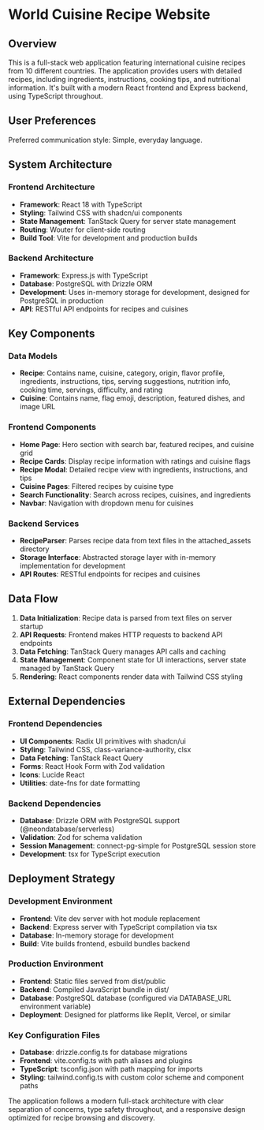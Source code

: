 # World Cuisine Recipe Website

## Overview

This is a full-stack web application featuring international cuisine recipes from 10 different countries. The application provides users with detailed recipes, including ingredients, instructions, cooking tips, and nutritional information. It's built with a modern React frontend and Express backend, using TypeScript throughout.

## User Preferences

Preferred communication style: Simple, everyday language.

## System Architecture

### Frontend Architecture
- **Framework**: React 18 with TypeScript
- **Styling**: Tailwind CSS with shadcn/ui components
- **State Management**: TanStack Query for server state management
- **Routing**: Wouter for client-side routing
- **Build Tool**: Vite for development and production builds

### Backend Architecture
- **Framework**: Express.js with TypeScript
- **Database**: PostgreSQL with Drizzle ORM
- **Development**: Uses in-memory storage for development, designed for PostgreSQL in production
- **API**: RESTful API endpoints for recipes and cuisines

## Key Components

### Data Models
- **Recipe**: Contains name, cuisine, category, origin, flavor profile, ingredients, instructions, tips, serving suggestions, nutrition info, cooking time, servings, difficulty, and rating
- **Cuisine**: Contains name, flag emoji, description, featured dishes, and image URL

### Frontend Components
- **Home Page**: Hero section with search bar, featured recipes, and cuisine grid
- **Recipe Cards**: Display recipe information with ratings and cuisine flags
- **Recipe Modal**: Detailed recipe view with ingredients, instructions, and tips
- **Cuisine Pages**: Filtered recipes by cuisine type
- **Search Functionality**: Search across recipes, cuisines, and ingredients
- **Navbar**: Navigation with dropdown menu for cuisines

### Backend Services
- **RecipeParser**: Parses recipe data from text files in the attached_assets directory
- **Storage Interface**: Abstracted storage layer with in-memory implementation for development
- **API Routes**: RESTful endpoints for recipes and cuisines

## Data Flow

1. **Data Initialization**: Recipe data is parsed from text files on server startup
2. **API Requests**: Frontend makes HTTP requests to backend API endpoints
3. **Data Fetching**: TanStack Query manages API calls and caching
4. **State Management**: Component state for UI interactions, server state managed by TanStack Query
5. **Rendering**: React components render data with Tailwind CSS styling

## External Dependencies

### Frontend Dependencies
- **UI Components**: Radix UI primitives with shadcn/ui
- **Styling**: Tailwind CSS, class-variance-authority, clsx
- **Data Fetching**: TanStack React Query
- **Forms**: React Hook Form with Zod validation
- **Icons**: Lucide React
- **Utilities**: date-fns for date formatting

### Backend Dependencies
- **Database**: Drizzle ORM with PostgreSQL support (@neondatabase/serverless)
- **Validation**: Zod for schema validation
- **Session Management**: connect-pg-simple for PostgreSQL session store
- **Development**: tsx for TypeScript execution

## Deployment Strategy

### Development Environment
- **Frontend**: Vite dev server with hot module replacement
- **Backend**: Express server with TypeScript compilation via tsx
- **Database**: In-memory storage for development
- **Build**: Vite builds frontend, esbuild bundles backend

### Production Environment
- **Frontend**: Static files served from dist/public
- **Backend**: Compiled JavaScript bundle in dist/
- **Database**: PostgreSQL database (configured via DATABASE_URL environment variable)
- **Deployment**: Designed for platforms like Replit, Vercel, or similar

### Key Configuration Files
- **Database**: drizzle.config.ts for database migrations
- **Frontend**: vite.config.ts with path aliases and plugins
- **TypeScript**: tsconfig.json with path mapping for imports
- **Styling**: tailwind.config.ts with custom color scheme and component paths

The application follows a modern full-stack architecture with clear separation of concerns, type safety throughout, and a responsive design optimized for recipe browsing and discovery.